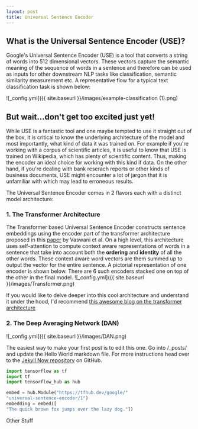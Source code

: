 ```yaml
---
layout: post
title: Universal Sentence Encoder
---
```


## What is the Universal Sentence Encoder (USE)?
Google's Universal Sentence Encoder (USE) is a tool that converts a string of words into 512 dimensional vectors. These vectors capture the semantic meaning of the sequence of words in a sentence and therefore can be used as inputs for other downstream NLP tasks like classification, semantic similarity measurement etc. A representative flow for a typical text classification task is shown below:

![_config.yml]({{ site.baseurl }}/images/example-classification (1).png)

## But wait...don't get too excited just yet!

While USE is a fantastic tool and one maybe tempted to use it straight out of the box, it is critical to know the underlying architecture of the model and most importantly, what kind of data it was trained on. For example if you're working with a corpus of scientific articles, it is useful to know that USE is trained on Wikipedia, which has plenty of scientific content. Thus, making the encoder an ideal choice for working with this kind if data. On the other hand, if you're dealing with bank reserach reports or other kinds of business documents, USE might encounter a lot of jargon that it is unfamiliar with which may lead to erroneous results. 

The Universal Sentence Encoder comes in 2 flavors each with a distinct model architecture:
### 1. The Transformer Architecture 

The Transformer based Universal Sentence Encoder constructs sentence embeddings using the encoder part of the transformer architecture proposed in this [paper](https://arxiv.org/pdf/1706.03762.pdf) by Vaswani et al. On a high level, this architecture uses self-attention to compute context aware representations of words in a sentence that take into account both the **ordering** and **identity** of all the other words. These context aware word vectors are them summed up to output the vector for the entire sentence. A pictorial representation of one encoder is shown below. There are 6 such encoders stacked one on top of the other in the final model. 
![_config.yml]({{ site.baseurl }}/images/Transformer.png)

If you would like to delve deeper into this cool architecture and understand it under the hood, I'd recommend [this awesome blog on the transformer architecture](http://jalammar.github.io/illustrated-transformer/) 

### 2. The Deep Averaging Network (DAN)

![_config.yml]({{ site.baseurl }}/images/DAN.png)

The easiest way to make your first post is to edit this one. Go into /_posts/ and update the Hello World markdown file. For more instructions head over to the [Jekyll Now repository](https://github.com/barryclark/jekyll-now) on GitHub.

```python
import tensorflow as tf
import tf
import tensorflow_hub as hub

embed = hub.Module("https://tfhub.dev/google/"
"universal-sentence-encoder/1")
embedding = embed([
"The quick brown fox jumps over the lazy dog."])


```

Other Stuff
